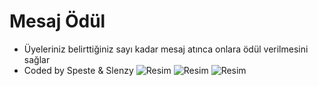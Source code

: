 # Mesaj Ödül

- Üyeleriniz belirttiğiniz sayı kadar mesaj atınca onlara ödül verilmesini sağlar
- Coded by Speste & Slenzy
<img src="https://cdn.discordapp.com/attachments/1117379761526808576/1201920230776115331/image.png?ex=65cb9271&is=65b91d71&hm=dc463a6cd27c4a0570711cf3513c18adb962661df883062a73129ea01848f87c&" alt="Resim"> </img>
<img src="https://cdn.discordapp.com/attachments/1117379761526808576/1201920231086501988/image.png?ex=65cb9271&is=65b91d71&hm=33e5b1233b8c02a6d7c6353d0f7e281fcf4d855f58fd68842775a9722782b144&" alt="Resim"> </img>
<img src="https://cdn.discordapp.com/attachments/1117379761526808576/1201920231358857237/image.png?ex=65cb9271&is=65b91d71&hm=838dfc8570813febcfc1e9d51b8936a730ed32de646bdd1522d27351d853a605&" alt="Resim"> </img>
